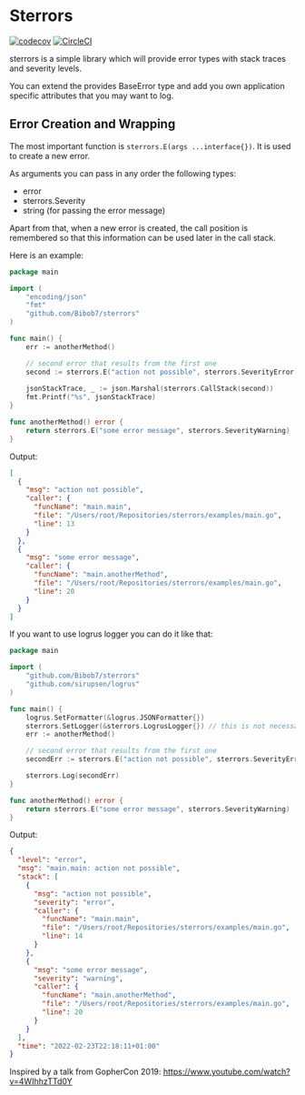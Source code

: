# Sterrors

[![codecov](https://codecov.io/gh/Bibob7/sterrors/branch/main/graph/badge.svg?token=2LURD0VD9X)](https://codecov.io/gh/Bibob7/sterrors)
[![CircleCI](https://circleci.com/gh/Bibob7/sterrors/tree/main.svg?style=svg)](https://circleci.com/gh/Bibob7/sterrors/tree/main)

sterrors is a simple library which will provide error types with stack traces and severity levels.

You can extend the provides BaseError type and add you own application specific attributes that you may want to log.

## Error Creation and Wrapping

The most important function is `sterrors.E(args ...interface{})`. It is used to create a new error.

As arguments you can pass in any order the following types:

- error
- sterrors.Severity
- string (for passing the error message)

Apart from that, when a new error is created, the call position is remembered so that this information can
be used later in the call stack.

Here is an example:

```go
package main

import (
	"encoding/json"
	"fmt"
	"github.com/Bibob7/sterrors"
)

func main() {
	err := anotherMethod()

	// second error that results from the first one
	second := sterrors.E("action not possible", sterrors.SeverityError, err)
	
	jsonStackTrace, _ := json.Marshal(sterrors.CallStack(second))
	fmt.Printf("%s", jsonStackTrace)
}

func anotherMethod() error {
	return sterrors.E("some error message", sterrors.SeverityWarning)
}

```

Output:

```json
[
  {
    "msg": "action not possible",
    "caller": {
      "funcName": "main.main",
      "file": "/Users/root/Repositories/sterrors/examples/main.go",
      "line": 13
    }
  },
  {
    "msg": "some error message",
    "caller": {
      "funcName": "main.anotherMethod",
      "file": "/Users/root/Repositories/sterrors/examples/main.go",
      "line": 20
    }
  }
]
```

If you want to use logrus logger you can do it like that:

```go
package main

import (
	"github.com/Bibob7/sterrors"
	"github.com/sirupsen/logrus"
)

func main() {
	logrus.SetFormatter(&logrus.JSONFormatter{})
	sterrors.SetLogger(&sterrors.LogrusLogger{}) // this is not necessary, because LogrusLogger is the default logger
	err := anotherMethod()

	// second error that results from the first one
	secondErr := sterrors.E("action not possible", sterrors.SeverityError, err)

	sterrors.Log(secondErr)
}

func anotherMethod() error {
	return sterrors.E("some error message", sterrors.SeverityWarning)
}
```

Output:

```json
{
  "level": "error",
  "msg": "main.main: action not possible",
  "stack": [
    {
      "msg": "action not possible",
      "severity": "error",
      "caller": {
        "funcName": "main.main",
        "file": "/Users/root/Repositories/sterrors/examples/main.go",
        "line": 14
      }
    },
    {
      "msg": "some error message",
      "severity": "warning",
      "caller": {
        "funcName": "main.anotherMethod",
        "file": "/Users/root/Repositories/sterrors/examples/main.go",
        "line": 20
      }
    }
  ],
  "time": "2022-02-23T22:18:11+01:00"
}
```

Inspired by a talk from GopherCon 2019: https://www.youtube.com/watch?v=4WIhhzTTd0Y
